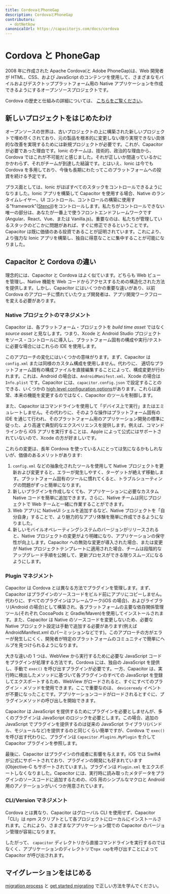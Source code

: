 ```yaml
---
title: CordovaとPhoneGap
description: CordovaとPhoneGap
contributors:
  - dotNetkow
canonicalUrl: https://capacitorjs.com/docs/cordova
---
```


# Cordova と PhoneGap

2008 年に作成された Apache Cordova(と Adobe PhoneGap)は、Web 開発者が HTML、CSS、および JavaScript のコンテンツを使用して、さまざまなモバイルおよびデスクトッププラットフォーム用の Native アプリケーションを作成できるようにするオープンソースプロジェクトです。

Cordova の歴史と仕組みの詳細については、 [こちらをご覧ください](https://ionicframework.com/resources/articles/what-is-apache-cordova)。

## 新しいプロジェクトをはじめたわけ

オープンソースの世界は、古いプロジェクトの上に構築された新しいプロジェクトで埋め尽くされており、元の製品を根本的に変更しない限り実現できない具体的な改善を実現するためには新規プロジェクトが必要です。これが、Capacitor が必要であった理由です。Ionic のチームは、技術的、政治的な理由から、Cordova ではこれが不可能だと感じました。それが正しいか間違っているかにかかわらず、それがチームが到達した結論です。とはいえ、Ionic は今でも Cordova を多用しており、今後も長期にわたってこのプラットフォームへの投資を続ける予定です。

プラス面としては、Ionic がほぼすべてのスタックをコントロールできるようになりました。Ionic アプリを構築して Capacitor を使用する場合、Native のランタイムレイヤー、UI コントロール、コントロールの構築に使用する"framework"([Stencil](https://stenciljs.com/))をコントロールします。私たちがコントロールできない唯一の部分は、あなたが一番上で使うフロントエンドフレームワークです(Angular、React、Vue、または Vanilla.js)。重要なのは、私たちが管理しているスタックのどこかに問題があれば、すぐに修正できるということです。Capacitor は既に価値のある投資であることが証明されています。これにより、より強力な Ionic アプリを構築し、独自に得意なことに集中することが可能になりました。

## Capacitor と Cordova の違い

理念的には、Capacitor と Cordova はよく似ています。どちらも Web ビューを管理し、Native 機能を Web コードからアクセスするための構造化された方法を提供します。しかし、Capacitor にはいくつかの重要な違いがあり、以前 Cordova のアプローチに慣れていたウェブ開発者は、アプリ開発ワークフローを変える必要があります。

### Native プロジェクトのマネジメント

Capacitor は、各プラットフォーム・プロジェクトを _build time asset_ ではなく _source asset_ と見なします。つまり、Xcode と Android Studio プロジェクトをソース・コントロールに導入し、プラットフォーム固有の構成や実行/テストに必要な場合にはこれらの IDE を使用します。

このアプローチの変化にはいくつかの意味がります。まず、Capacitor は `config.xml` または同様のカスタム構成を使用しません。代わりに、 適切なプラットフォーム固有の構成ファイルを直接編集することによって、構成変更が行われます。これは、Android の場合は、`AndroidManifest.xml`、Xcode の場合は `Info.plist` です。Capacitor には、`capacitor.config.json` で設定することのできる、いくつかの [high level configuration options](/docs/basics/configuring-your-app)があります。これらは通常、本来の機能を変更するのではなく、Capacitor のツールを制御します。

また、Capacitor はコマンドラインを使用して「デバイス上で実行」またはエミュレートしません。その代わりに、そのような操作はプラットフォーム固有の IDE を通じて行われ、そのプラットフォーム用のアプリケーション開発の標準に従った、より高速で典型的なエクスペリエンスを提供します。例えば、コマンドラインから iOS アプリを実行することは、Apple によって公式にはサポートされていないので、Xcode の方が好ましいです。

これらの変更は、長年 Cordova を使っている人にとっては気になるかもしれないが、価値のあるメリットがあります:

1.  `config.xml` などの抽象化されたツールを使用して Native プロジェクトを更新および変更すると、エラーが発生しやすく、ターゲットが絶えず移動します。プラットフォーム固有のツールに慣れてくると、トラブルシューティングの問題がずっと簡単になります。
2.  新しいプラグインを作成しなくても、アプリケーションに必要なカスタム Native コードを簡単に追加できます。さらに、Native チームは同じプロジェクトで Web チームと一緒に作業することができます。
3.  Web アプリに NativeUI シェルを追加するなど、Native プロジェクトを「自分自身」することで、より魅力的なアプリ体験を簡単に作成できるようになりました。
4.  新しいモバイルオペレーティングシステムのバージョンがリリースされると、Native プロジェクトの変更がより明確になり、アプリケーションの保守性が向上します。Capacitor への無効な変更が導入された場合、または変更が Native プロジェクトテンプレートに適用された場合、チームは段階的なアップグレード手順を公開して、更新プロセスができる限りスムーズになるようにします。

### Plugin マネジメント

Capacitor は Cordova とは異なる方法でプラグインを管理します。まず、Capacitor はプラグインのソースコードをビルド前にアプリにコピーしません。代わりに、すべてのプラグインはフレームワーク(iOS の場合)、およびライブラリ(Android の場合)として構築され、各プラットフォームの主要な依存関係管理ツール(それぞれ CocoaPods と Gradle/Maven)を使用してインストールされます。また、Capacitor は Native のソースコードを変更しないため、必要な Native プロジェクト設定は手動で追加する必要があります(例えば AndroidManifest.xml のパーミッションなどです)。このアプローチの方がエラーが発生しにくく、開発者が特定のプラットフォームのコミュニティで簡単にヘルプを見つけられるようになります。

大きな違いの 1 つは、WebView から実行するために必要な JavaScript コードをプラグインが処理する方法です。Cordova には、独自の JavaScript を提供し、手動で `exec()` を呼び出すプラグインが必要です。一方、Capacitor は、実行時に検出したメソッドに基づいて各プラグインのすべての JavaScript を登録してエクスポートするため、WebView がロードされると、すぐにすべてのプラグイン・メソッドを使用できます。ここで重要なのは、 `deviceready` イベントが不要になったことです。アプリケーションコードがロードされるとすぐに、プラグインメソッドの呼び出しを開始できます。

Capacitor は JavaScript を提供するためにプラグインを必要としませんが、多くのプラグインは JavaScript のロジックを必要とします。この場合、追加の JavaScript でプラグインを提供するのは従来の JavaScript ライブラリ(バンドル、モジュールなど)を提供するのと同じくらい簡単ですが、Cordova で `exec()` を呼び出す代わりに、プラグインは `Capacitor.Plugins.MyPlugin` を介して Capacitor プラグインを参照します。

最後に、Capacitor はプラグインの作成者に影響を与えます。iOS では Swift4 が公式にサポートされており、プラグインの開発にも好まれています(Objective-C もサポートされています。)。プラグインは `Plugin.xml` をエクスポートしなくなりました。Capacitor には、実行時に読み取ったメタデータをプラグインのソースコードに追加するための、iOS 用のシンプルなマクロと Android 用のアノテーションがいくつか用意されています。

### CLI/Version マネジメント

Cordova とは異なり、Capacitor はグローバル CLI を使用せず、Capacitor「CLI」は npm スクリプトとして各プロジェクトにローカルにインストールされます。これにより、さまざまなアプリケーション間での Capacitor のバージョン管理が容易になります。

したがって、 `capacitor` ディレクトリから直接コマンドラインを実行するのではなくく、アプリケーションのディレクトリで`npx cap`を呼び出すことによって Capacitor が呼び出されます。

## マイグレーションをはじめる

[migration process](/docs/cordova/migration-strategy) と [get started migrating](/docs/cordova/migrating-from-cordova-to-capacitor) で正しい方法を学んでください。
